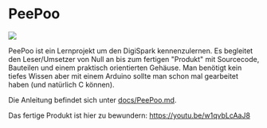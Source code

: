 # PeePoo

<img src="docs/Natürliches Habitat.jpg" />

PeePoo ist ein Lernprojekt um den DigiSpark kennenzulernen. Es begleitet den Leser/Umsetzer von Null an bis zum fertigen "Produkt" mit Sourcecode, Bauteilen und einem praktisch orientierten Gehäuse. Man benötigt kein tiefes Wissen aber mit einem Arduino sollte man schon mal gearbeitet haben (und natürlich C können).

Die Anleitung befindet sich unter [docs/PeePoo.md](docs/PeePoo.md).

Das fertige Produkt ist hier zu bewundern: https://youtu.be/w1qvbLcAaJ8

